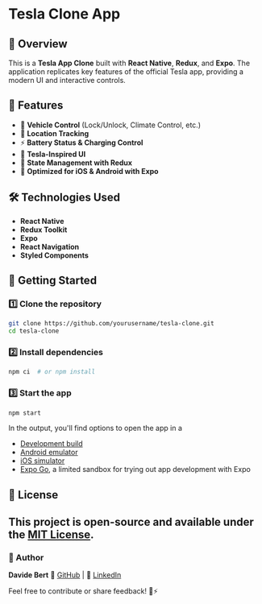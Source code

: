 # Tesla Clone App

## 🚀 Overview
This is a **Tesla App Clone** built with **React Native**, **Redux**, and **Expo**. The application replicates key features of the official Tesla app, providing a modern UI and interactive controls.

## 📌 Features
- 🚗 **Vehicle Control** (Lock/Unlock, Climate Control, etc.)
- 📍 **Location Tracking**
- ⚡ **Battery Status & Charging Control**
- 🎨 **Tesla-Inspired UI**
- 🔄 **State Management with Redux**
- 📱 **Optimized for iOS & Android with Expo**

## 🛠️ Technologies Used
- **React Native**
- **Redux Toolkit**
- **Expo**
- **React Navigation**
- **Styled Components**

## 🚀 Getting Started
### 1️⃣ Clone the repository
```sh
git clone https://github.com/yourusername/tesla-clone.git
cd tesla-clone
```

### 2️⃣ Install dependencies
```sh
npm ci  # or npm install
```

### 3️⃣ Start the app
```sh
npm start
```
In the output, you'll find options to open the app in a
- [Development build](https://docs.expo.dev/develop/development-builds/introduction/)
- [Android emulator](https://docs.expo.dev/workflow/android-studio-emulator/)
- [iOS simulator](https://docs.expo.dev/workflow/ios-simulator/)
- [Expo Go](https://expo.dev/go), a limited sandbox for trying out app development with Expo

## 📜 License
This project is **open-source** and available under the [MIT License](LICENSE).
---

### 👤 Author
**Davide Bert**
🚀 [GitHub](https://github.com/dcbert) | 🔗 [LinkedIn](https://www.linkedin.com/in/davide-bert/)

Feel free to contribute or share feedback! 🚗⚡

